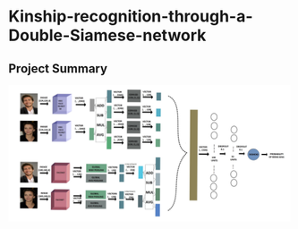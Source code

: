 # Kinship-recognition-through-a-Double-Siamese-network
## Project Summary

![Optional Text](https://github.com/Sriteja07/Kinship-recognition-through-a-Double-Siamese-network/blob/main/Model%20Architecure.jpg)
